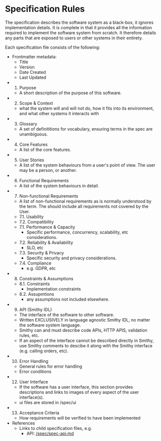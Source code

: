 # Specification Rules

The specification describes the software system as a black-box, it ignores implementation details.
It is complete in that it provides all the information required to implement the software system
from scratch. It therefore details any parts that are exposed to users or other systems in their
entirety.

Each specification file consists of the following:

- Frontmatter metadata:
  - Title
  - Version
  - Date Created
  - Last Updated
- 1. Purpose
  - A short description of the purpose of this software.
- 2. Scope & Context
  - what the system will and will not do, how it fits into its environment, and what other systems
   it interacts with
- 3. Glossary
  - A set of definititions for vocabulary, ensuring terms in the spec are unambiguous.
- 4. Core Features
  - A list of the core features.
- 5. User Stories
  - A list of the system behaviours from a user's point of view. The user may be a person, or another.
- 6. Functional Requirements
  - A list of the system behaviours in detail.
- 7. Non-functional Requirements
  - A list of non-functional requirements as is normally understood by the term. The should include
    all requirements not covered by the User.
  - 7.1. Usability
  - 7.2. Compatibility
  - 7.1. Performance & Capacity
    - Specific performance, concurrency, scalability, etc considerations.
  - 7.2. Reliability & Availability
    - SLO, etc
  - 7.3. Security & Privacy
    - Specific security and privacy considerations.
  - 7.4. Compliance
    - e.g. GDPR, etc
- 8. Constraints & Assumptions
  - 8.1. Constraints
    - Implementation constraints
  - 8.2. Assupmtions
    - any assumptions not included elsewhere.
- 9. API (Smithy IDL)
  - The interface of the software to other software.
  - Written EXCLUSIVELY in language agnostic Smithy IDL, no matter the software system language.
  - Smithy can and must describe code APIs, HTTP APIS, validation rules, etc.
  - If an aspect of the interface cannot be described directly in Smithy, use Smithy comments
    to descibe it along with the Smithy interface (e.g. calling orders, etc).
- 10. Error Handling
  - General rules for error handling
  - Error conditions
- 12. User Interface
  - If the software has a user interface, this section provides descriptions and links to images
    of every aspect of the user interface(s).
  - ui files are stored in /spec/ui
- 13. Acceptance Criteria
  - How requirements will be verified to have been implemented
- References
  - Links to child specification files, e.g.
    - API: [/spec/spec-api.md](/spec/spec-api.md)